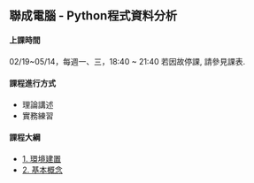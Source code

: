 ## 聯成電腦 - Python程式資料分析

#### 上課時間

02/19~05/14，每週一、三，18:40 ~ 21:40
若因故停課, 請參見課表.

#### 課程進行方式

- 理論講述
- 實務練習

#### 課程大綱
- [1. 環境建置](http://mirdex.github.io/Python_20250219/1.%20environment.slides.html)
- [2. 基本概念](http://mirdex.github.io/Python_20250219/2.%20basic%20concept.slides.html)
